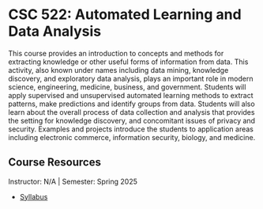 # CSC 522: Automated Learning and Data Analysis 
This course provides an introduction to concepts and methods for extracting knowledge or other useful forms of information from data. This activity, also known under names including data mining, knowledge discovery, and exploratory data analysis, plays an important role in modern science, engineering, medicine, business, and government. Students will apply supervised and unsupervised automated learning methods to extract patterns, make predictions and identify groups from data. Students will also learn about the overall process of data collection and analysis that provides the setting for knowledge discovery, and concomitant issues of privacy and security. Examples and projects introduce the students to application areas including electronic commerce, information security, biology, and medicine. 

## Course Resources
Instructor: N/A | Semester: Spring 2025
* [Syllabus]()
